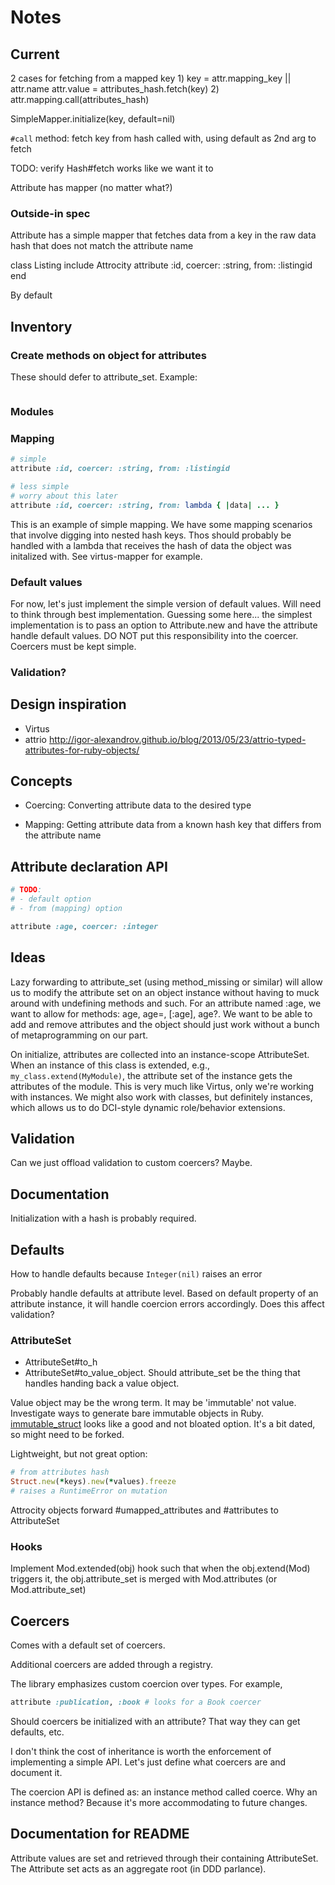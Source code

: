 Notes
=====

Current
-------

2 cases for fetching from a mapped key
1)
key = attr.mapping_key || attr.name
attr.value = attributes_hash.fetch(key)
2)
attr.mapping.call(attributes_hash)

SimpleMapper.initialize(key, default=nil)

`#call` method:
fetch key from hash called with, using default as 2nd arg to fetch

TODO: verify Hash#fetch works like we want it to

Attribute has mapper (no matter what?)

### Outside-in spec

Attribute has a simple mapper that fetches data from a key in the raw data hash
that does not match the attribute name

class Listing
  include Attrocity
  attribute :id, coercer: :string, from: :listingid
end

By default

Inventory
---------

### Create methods on object for attributes

These should defer to attribute_set. Example:

```ruby

```

### Modules


### Mapping

```ruby
# simple
attribute :id, coercer: :string, from: :listingid

# less simple
# worry about this later
attribute :id, coercer: :string, from: lambda { |data| ... }
```

This is an example of simple mapping. We have some mapping scenarios that
involve digging into nested hash keys. Thos should probably be handled with a
lambda that receives the hash of data the object was initalized with. See
virtus-mapper for example.

### Default values

For now, let's just implement the simple version of default values. Will need to
think through best implementation. Guessing some here... the simplest
implementation is to pass an option to Attribute.new and have the attribute
handle default values. DO NOT put this responsibility into the coercer. Coercers
must be kept simple.

### Validation?


Design inspiration
------------------

- Virtus
- attrio
  http://igor-alexandrov.github.io/blog/2013/05/23/attrio-typed-attributes-for-ruby-objects/


Concepts
--------

- Coercing: Converting attribute data to the desired type

- Mapping: Getting attribute data from a known hash key that differs from the
  attribute name


Attribute declaration API
-------------------------

```ruby
# TODO:
# - default option
# - from (mapping) option

attribute :age, coercer: :integer
```


Ideas
-----

Lazy forwarding to attribute_set (using method_missing or similar) will allow us
to modify the attribute set on an object instance without having to muck around
with undefining methods and such. For an attribute named :age, we want to allow
for methods: age, age=, [:age], age?. We want to be able to add and remove
attributes and the object should just work without a bunch of metaprogramming on
our part.

On initialize, attributes are collected into an instance-scope AttributeSet.
When an instance of this class is extended, e.g., `my_class.extend(MyModule)`,
the attribute set of the instance gets the attributes of the module. This is
very much like Virtus, only we're working with instances. We might also work
with classes, but definitely instances, which allows us to do DCI-style dynamic
role/behavior extensions.


Validation
----------

Can we just offload validation to custom coercers? Maybe.


Documentation
-------------

Initialization with a hash is probably required.


Defaults
--------

How to handle defaults because `Integer(nil)` raises an error

Probably handle defaults at attribute level. Based on default property of an
attribute instance, it will handle coercion errors accordingly. Does this affect
validation?

### AttributeSet

- AttributeSet#to_h
- AttributeSet#to_value_object. Should attribute_set be the thing that handles
  handing back a value object.

Value object may be the wrong term. It may be 'immutable' not value. Investigate
ways to generate bare immutable objects in Ruby.
[immutable_struct](https://github.com/iconara/immutable_struct) looks like a
good and not bloated option. It's a bit dated, so might need to be forked.

Lightweight, but not great option:

```ruby
# from attributes hash
Struct.new(*keys).new(*values).freeze
# raises a RuntimeError on mutation
```

Attrocity objects forward #umapped_attributes and #attributes to AttributeSet

### Hooks

Implement Mod.extended(obj) hook such that when the obj.extend(Mod) triggers it,
the obj.attribute_set is merged with Mod.attributes (or Mod.attribute_set)

Coercers
--------

Comes with a default set of coercers.

Additional coercers are added through a registry.

The library emphasizes custom coercion over types. For example,

```ruby
attribute :publication, :book # looks for a Book coercer
```

Should coercers be initialized with an attribute? That way they can get
defaults, etc.

I don't think the cost of inheritance is worth the enforcement of implementing a
simple API. Let's just define what coercers are and document it.

The coercion API is defined as: an instance method called coerce. Why an
instance method? Because it's more accommodating to future changes.

Documentation for README
------------------------

Attribute values are set and retrieved through their containing AttributeSet.
The Attribute set acts as an aggregate root (in DDD parlance).

